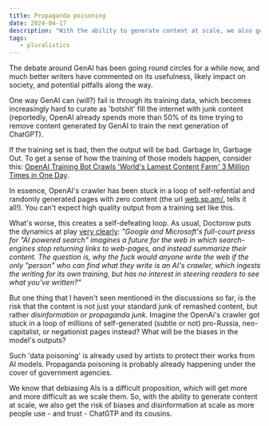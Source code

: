 ```yaml
---
title: Propaganda poisoning 
date: 2024-04-17
description: "With the ability to generate content at scale, we also get the risk of biases and disinformation at scale."
tags:
   - pluralistics
---
```


The debate around GenAI has been going round circles for a while now, and much better writers have commented on its usefulness, likely impact on society, and potential pitfalls along the way.

One way GenAI can (will?) fail is through its training data, which becomes increasingly hard to curate as 'botshit' fill the internet with junk content (reportedly, OpenAI already spends more than 50% of its time trying to remove content generated by GenAI to train the next generation of ChatGPT). 

If the training set is bad, then the output will be bad. Garbage In, Garbage Out. 
To get a sense of how the training of those models happen, consider this: [OpenAI Training Bot Crawls 'World's Lamest Content Farm' 3 Million Times in One Day](https://www.404media.co/openai-training-bot-crawls-worlds-lamest-content-farm-3-million-times-in-one-day/). 

In essence, OpenAI's crawler has been stuck in a loop of self-refential and randomly generated pages with zero content (the url [web.sp.am/.](web.sp.am/.) tells it all!).
You can't expect high quality output from a training set like this. 

What's worse, this creates a self-defeating loop. As usual, Doctorow puts the dynamics at play [very clearly](https://pluralistic.net/2024/03/14/inhuman-centipede/): *"Google and Microsoft's full-court press for "AI powered search" imagines a future for the web in which search-engines stop returning links to web-pages, and instead summarize their content. The question is, why the fuck would anyone write the web if the only "person" who can find what they write is an AI's crawler, which ingests the writing for its own training, but has no interest in steering readers to see what you've written?"*

But one thing that I haven't seen mentioned in the discussions so far, is the risk that the content is not just your standard junk of remashed content, but rather *disinformation or propaganda junk*. 
Imagine the OpenAi's crawler got stuck in a loop of millions of self-generated (subtle or not) pro-Russia, neo-capitalist, or negationist pages instead? What will be the biases in the model's outputs?

Such 'data poisoning' is already used by artists to protect their works from AI models. 
Propaganda poisoning is probably already happening under the cover of government agencies.

We know that debiasing AIs is a difficult proposition, which will get more and more difficult as we scale them. So, with the ability to generate content at scale, we also get the risk of biases and disinformation at scale as more people use - and trust - ChatGTP and its cousins. 

